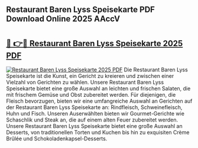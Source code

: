 ## Restaurant Baren Lyss Speisekarte PDF Download Online 2025 AAccV

# <h2><a href="http://gcdxwg.nevu.top/?p=Restaurant+Baren+Lyss+Speisekarte">🔗 👉🔴 Restaurant Baren Lyss Speisekarte 2025 PDF</a></h2>

[![Restaurant Baren Lyss Speisekarte 2025 PDF](https://i.imgur.com/dBaPXMq.png)](http://gcdxwg.nevu.top/?p=Restaurant+Baren+Lyss+Speisekarte)
Die Restaurant Baren Lyss Speisekarte ist die Kunst, ein Gericht zu kreieren und zwischen einer Vielzahl von Gerichten zu wählen. Unsere Restaurant Baren Lyss Speisekarte bietet eine große Auswahl an leichten und frischen Salaten, die mit frischem Gemüse und Obst zubereitet werden. Für diejenigen, die Fleisch bevorzugen, bieten wir eine umfangreiche Auswahl an Gerichten auf der Restaurant Baren Lyss Speisekarte an: Rindfleisch, Schweinefleisch, Huhn und Fisch. Unseren Auserwählten bieten wir Gourmet-Gerichte wie Schaschlik und Steak an, die auf einem alten Feuer zubereitet werden. Unsere Restaurant Baren Lyss Speisekarte bietet eine große Auswahl an Desserts, von traditionellen Torten und Kuchen bis hin zu exquisiten Crème Brûlée und Schokoladenkapsel-Desserts.
